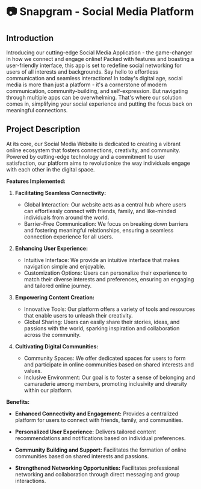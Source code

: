 # 📷 Snapgram - Social Media Platform

## Introduction 
Introducing our cutting-edge Social Media Application - the game-changer in how we connect and engage online! Packed with features and boasting a user-friendly interface, this app is set to redefine social networking for users of all interests and backgrounds. Say hello to effortless communication and seamless interactions! 
In today's digital age, social media is more than just a platform - it's a cornerstone of modern communication, community-building, and self-expression. But navigating through multiple apps can be overwhelming. That's where our solution comes in, simplifying your social experience and putting the focus back on meaningful connections. 

## Project Description

At its core, our Social Media Website is dedicated to creating a vibrant online ecosystem that fosters connections, creativity, and community. Powered by cutting-edge technology and a commitment to user satisfaction, our platform aims to revolutionize the way individuals engage with each other in the digital space. 
 
**Features Implemented:**
1. **Facilitating Seamless Connectivity:**
    - Global Interaction: Our website acts as a central hub where users can effortlessly connect with friends, family, and like-minded individuals from around the world.
    - Barrier-Free Communication: We focus on breaking down barriers and fostering meaningful relationships, ensuring a seamless connection experience for all users.

2. **Enhancing User Experience:**
    - Intuitive Interface: We provide an intuitive interface that makes navigation simple and enjoyable.
    - Customization Options: Users can personalize their experience to match their diverse interests and preferences, ensuring an engaging and tailored online journey.

3. **Empowering Content Creation:**
    - Innovative Tools: Our platform offers a variety of tools and resources that enable users to unleash their creativity.
    - Global Sharing: Users can easily share their stories, ideas, and passions with the world, sparking inspiration and collaboration across the community.

4. **Cultivating Digital Communities:**
      -  Community Spaces: We offer dedicated spaces for users to form and participate in online communities based on shared interests and values.
      -  Inclusive Environment: Our goal is to foster a sense of belonging and camaraderie among members, promoting inclusivity and diversity within our platform.



**Benefits:**
- **Enhanced Connectivity and Engagement:**
Provides a centralized platform for users to connect with friends, family, and communities. 
 
- **Personalized User Experience:** 
Delivers tailored content recommendations and notifications based on individual preferences. 
 
- **Community Building and Support:** 
Facilitates the formation of online communities based on shared interests and passions. 

 
- **Strengthened Networking Opportunities:** 
Facilitates professional networking and collaboration through direct messaging and group interactions.


